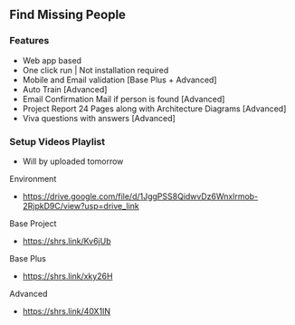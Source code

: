 ## Find Missing People
### Features
- Web app based
- One click run | Not installation required
- Mobile and Email validation [Base Plus + Advanced]
- Auto Train [Advanced]
- Email Confirmation Mail if person is found [Advanced]
- Project Report 24 Pages along with Architecture Diagrams [Advanced]
- Viva questions with answers [Advanced]

### Setup Videos Playlist
- Will by uploaded tomorrow

Environment
- https://drive.google.com/file/d/1JggPSS8QidwvDz6Wnxlrmob-2RjpkD9C/view?usp=drive_link

Base Project
- https://shrs.link/Kv6jUb

Base Plus
- https://shrs.link/xky26H

Advanced
- https://shrs.link/40X1IN
